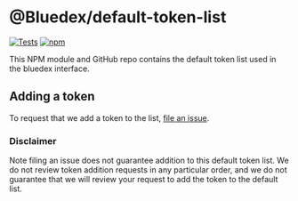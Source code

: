 # @Bluedex/default-token-list

[![Tests](https://github.com/bluedex/token-lists/workflows/Tests/badge.svg)](https://github.com/bluedex/default-token-list/actions?query=workflow%3ATests)
[![npm](https://img.shields.io/npm/v/@bluedex/default-token-list)](https://unpkg.com/@bluedex/default-token-list@latest/)

This NPM module and GitHub repo contains the default token list used in the bluedex interface.

## Adding a token

To request that we add a token to the list, 
[file an issue](https://github.com/bluedex/default-token-list/issues/new?assignees=&labels=token+request&template=token-request.md&title=Add+%7BTOKEN_SYMBOL%7D%3A+%7BTOKEN_NAME%7D).

### Disclaimer

Note filing an issue does not guarantee addition to this default token list.
We do not review token addition requests in any particular order, and we do not
guarantee that we will review your request to add the token to the default list.

